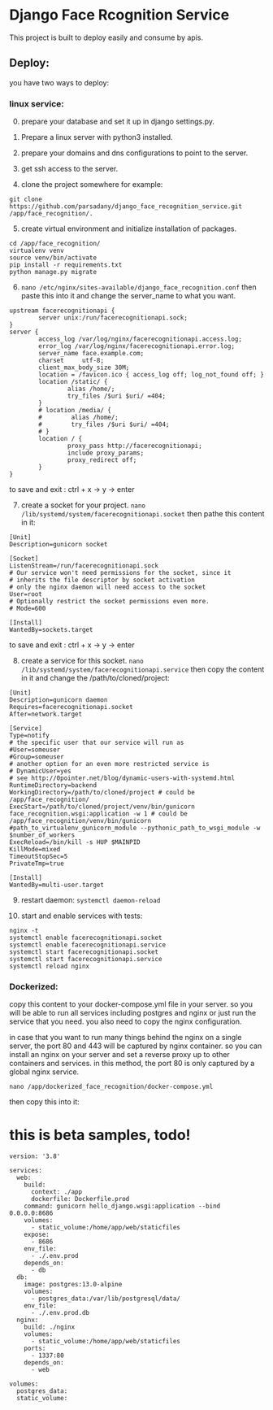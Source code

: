 # Django Face Rcognition Service

This project is built to deploy easily and consume by apis.

## Deploy:
you have two ways to deploy:

### linux service:

0. prepare your database and set it up in django settings.py.

1. Prepare a linux server with python3 installed.

2. prepare your domains and dns configurations to point to the server.

3. get ssh access to the server.

4. clone the project somewhere for example:
```
git clone https://github.com/parsadany/django_face_recognition_service.git /app/face_recognition/.
```

5. create virtual environment and initialize installation of packages.

```
cd /app/face_recognition/
virtualenv venv
source venv/bin/activate
pip install -r requirements.txt
python manage.py migrate
```

6. ```nano /etc/nginx/sites-available/django_face_recognition.conf```
then paste this into it and change the server_name to what you want.
```
upstream facerecognitionapi {
        server unix:/run/facerecognitionapi.sock;
}
server {
        access_log /var/log/nginx/facerecognitionapi.access.log;
        error_log /var/log/nginx/facerecognitionapi.error.log;
        server_name face.example.com;
        charset     utf-8;
        client_max_body_size 30M;
        location = /favicon.ico { access_log off; log_not_found off; }
        location /static/ {
                alias /home/;
                try_files /$uri $uri/ =404;
        }
        # location /media/ {
        #        alias /home/;
        #        try_files /$uri $uri/ =404;
        # }
        location / {
                proxy_pass http://facerecognitionapi;
                include proxy_params;
                proxy_redirect off;
        }
}
```
to save and exit :
ctrl + x -> y -> enter

7. create a socket for your project. ```nano /lib/systemd/system/facerecognitionapi.socket``` then pathe this content in it:

```
[Unit]
Description=gunicorn socket

[Socket]
ListenStream=/run/facerecognitionapi.sock
# Our service won't need permissions for the socket, since it
# inherits the file descriptor by socket activation
# only the nginx daemon will need access to the socket
User=root
# Optionally restrict the socket permissions even more.
# Mode=600

[Install]
WantedBy=sockets.target

```
to save and exit :
ctrl + x -> y -> enter

8. create a service for this socket. ```nano /lib/systemd/system/facerecognitionapi.service``` then copy the content in it and change the /path/to/cloned/project:
```
[Unit]
Description=gunicorn daemon
Requires=facerecognitionapi.socket
After=network.target

[Service]
Type=notify
# the specific user that our service will run as
#User=someuser
#Group=someuser
# another option for an even more restricted service is
# DynamicUser=yes
# see http://0pointer.net/blog/dynamic-users-with-systemd.html
RuntimeDirectory=backend
WorkingDirectory=/path/to/cloned/project # could be /app/face_recognition/
ExecStart=/path/to/cloned/project/venv/bin/gunicorn face_recognition.wsgi:application -w 1 # could be /app/face_recognition/venv/bin/gunicorn
#path_to_virtualenv_gunicorn_module --pythonic_path_to_wsgi_module -w $number_of_workers
ExecReload=/bin/kill -s HUP $MAINPID
KillMode=mixed
TimeoutStopSec=5
PrivateTmp=true

[Install]
WantedBy=multi-user.target
```

9. restart daemon: ```systemctl daemon-reload```

10. start and enable services with tests:

```
nginx -t
systemctl enable facerecognitionapi.socket
systemctl enable facerecognitionapi.service
systemctl start facerecognitionapi.socket
systemctl start facerecognitionapi.service
systemctl reload nginx
```

### Dockerized:

copy this content to your docker-compose.yml file in your server. so you will be able to run all services including postgres and nginx or just run the service that you need.
you also need to copy the nginx configuration.

in case that you want to run many things behind the nginx on a single server, the port 80 and 443 will be captured by nginx container. so you can install an nginx on your server and set a reverse proxy up to other containers and services. in this method, the port 80 is only captured by a global nginx service.

```nano /app/dockerized_face_recognition/docker-compose.yml```

then copy this into it:

# this is beta samples, todo!
```
version: '3.8'

services:
  web:
    build:
      context: ./app
      dockerfile: Dockerfile.prod
    command: gunicorn hello_django.wsgi:application --bind 0.0.0.0:8686
    volumes:
      - static_volume:/home/app/web/staticfiles
    expose:
      - 8686
    env_file:
      - ./.env.prod
    depends_on:
      - db
  db:
    image: postgres:13.0-alpine
    volumes:
      - postgres_data:/var/lib/postgresql/data/
    env_file:
      - ./.env.prod.db
  nginx:
    build: ./nginx
    volumes:
      - static_volume:/home/app/web/staticfiles
    ports:
      - 1337:80
    depends_on:
      - web

volumes:
  postgres_data:
  static_volume:
```